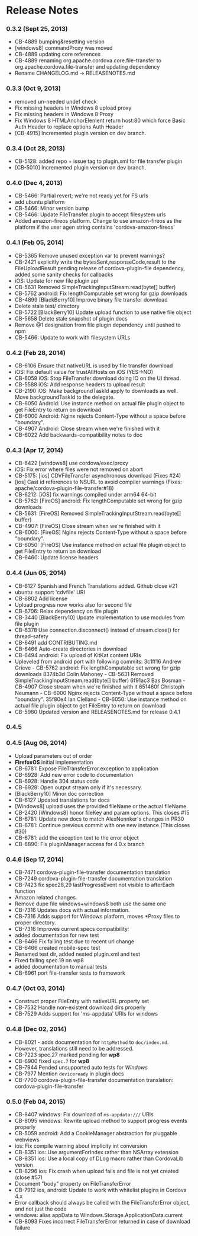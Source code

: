 <!--
#
# Licensed to the Apache Software Foundation (ASF) under one
# or more contributor license agreements.  See the NOTICE file
# distributed with this work for additional information
# regarding copyright ownership.  The ASF licenses this file
# to you under the Apache License, Version 2.0 (the
# "License"); you may not use this file except in compliance
# with the License.  You may obtain a copy of the License at
# 
# http://www.apache.org/licenses/LICENSE-2.0
# 
# Unless required by applicable law or agreed to in writing,
# software distributed under the License is distributed on an
# "AS IS" BASIS, WITHOUT WARRANTIES OR CONDITIONS OF ANY
#  KIND, either express or implied.  See the License for the
# specific language governing permissions and limitations
# under the License.
#
-->
# Release Notes

### 0.3.2 (Sept 25, 2013)
* CB-4889 bumping&resetting version
* [windows8] commandProxy was moved
* CB-4889 updating core references
* CB-4889 renaming org.apache.cordova.core.file-transfer to org.apache.cordova.file-transfer and updating dependency
* Rename CHANGELOG.md -> RELEASENOTES.md

### 0.3.3 (Oct 9, 2013)
* removed un-needed undef check
* Fix missing headers in Windows 8 upload proxy
* Fix missing headers in Windows 8 Proxy
* Fix Windows 8 HTMLAnchorElement return host:80 which force Basic Auth Header to replace options Auth Header
* [CB-4915] Incremented plugin version on dev branch.

 ### 0.3.4 (Oct 28, 2013)
* CB-5128: added repo + issue tag to plugin.xml for file transfer plugin
* [CB-5010] Incremented plugin version on dev branch.

### 0.4.0 (Dec 4, 2013)
* CB-5466: Partial revert; we're not ready yet for FS urls
* add ubuntu platform
* CB-5466: Minor version bump
* CB-5466: Update FileTransfer plugin to accept filesystem urls
* Added amazon-fireos platform. Change to use amazon-fireos as the platform if the user agen string contains 'cordova-amazon-fireos'

### 0.4.1 (Feb 05, 2014)
* CB-5365 Remove unused exception var to prevent warnings?
* CB-2421 explicitly write the bytesSent,responseCode,result to the FileUploadResult pending release of cordova-plugin-file dependency, added some sanity checks for callbacks
* iOS: Update for new file plugin api
* CB-5631 Removed SimpleTrackingInputStream.read(byte[] buffer)
* CB-5762 android: Fix lengthComputable set wrong for gzip downloads
* CB-4899 [BlackBerry10] Improve binary file transfer download
* Delete stale test/ directory
* CB-5722 [BlackBerry10] Update upload function to use native file object
* CB-5658 Delete stale snapshot of plugin docs
* Remove @1 designation from file plugin dependency until pushed to npm
* CB-5466: Update to work with filesystem URLs

### 0.4.2 (Feb 28, 2014)
* CB-6106 Ensure that nativeURL is used by file transfer download
* iOS: Fix default value for trustAllHosts on iOS (YES->NO)
* CB-6059 iOS: Stop FileTransfer.download doing IO on the UI thread.
* CB-5588 iOS: Add response headers to upload result
* CB-2190 iOS: Make backgroundTaskId apply to downloads as well. Move backgroundTaskId to the delegate.
* CB-6050 Android: Use instance method on actual file plugin object to get FileEntry to return on download
* CB-6000 Android: Nginx rejects Content-Type without a space before "boundary".
* CB-4907 Android: Close stream when we're finished with it
* CB-6022 Add backwards-compatibility notes to doc

### 0.4.3 (Apr 17, 2014)
* CB-6422 [windows8] use cordova/exec/proxy
* iOS: Fix error where files were not removed on abort
* CB-5175: [ios] CDVFileTransfer asynchronous download (Fixes #24)
* [ios] Cast id references to NSURL to avoid compiler warnings (Fixes: apache/cordova-plugin-file-transfer#18)
* CB-6212: [iOS] fix warnings compiled under arm64 64-bit
* CB-5762: [FireOS] android: Fix lengthComputable set wrong for gzip downloads
* CB-5631: [FireOS] Removed SimpleTrackingInputStream.read(byte[] buffer)
* CB-4907: [FireOS] Close stream when we're finished with it
* CB-6000: [FireOS] Nginx rejects Content-Type without a space before "boundary".
* CB-6050: [FireOS] Use instance method on actual file plugin object to get FileEntry to return on download
* CB-6460: Update license headers

### 0.4.4 (Jun 05, 2014)
* CB-6127 Spanish and French Translations added. Github close #21
* ubuntu: support 'cdvfile' URI
* CB-6802 Add license
* Upload progress now works also for second file
* CB-6706: Relax dependency on file plugin
* CB-3440 [BlackBerry10] Update implementation to use modules from file plugin
* CB-6378 Use connection.disconnect() instead of stream.close() for thread-safety
* CB-6491 add CONTRIBUTING.md
* CB-6466 Auto-create directories in download
* CB-6494 android: Fix upload of KitKat content URIs
* Upleveled from android port with following commits: 3c1ff16 Andrew Grieve - CB-5762 android: Fix lengthComputable set wrong for gzip downloads 8374b3d Colin Mahoney - CB-5631 Removed SimpleTrackingInputStream.read(byte[] buffer) 6f91ac3 Bas Bosman - CB-4907 Close stream when we're finished with it 651460f Christoph Neumann - CB-6000 Nginx rejects Content-Type without a space before "boundary". 35f80e4 Ian Clelland - CB-6050: Use instance method on actual file plugin object to get FileEntry to return on download
* CB-5980 Updated version and RELEASENOTES.md for release 0.4.1

### 0.4.5

### 0.4.5 (Aug 06, 2014)
* Upload parameters out of order
* **FirefoxOS** initial implementation
* CB-6781: Expose FileTransferError.exception to application
* CB-6928: Add new error code to documentation
* CB-6928: Handle 304 status code
* CB-6928: Open output stream only if it's necessary.
* [BlackBerry10] Minor doc correction
* CB-6127 Updated translations for docs
* [Windows8] upload uses the provided fileName or the actual fileName
* CB-2420 [Windows8] honor fileKey and param options. This closes #15
* CB-6781: Update new docs to match AlexNennker's changes in PR30
* CB-6781: Continue previous commit with one new instance (This closes #30)
* CB-6781: add the exception text to the error object
* CB-6890: Fix pluginManager access for 4.0.x branch

### 0.4.6 (Sep 17, 2014)
* CB-7471 cordova-plugin-file-transfer documentation translation
* CB-7249 cordova-plugin-file-transfer documentation translation
* CB-7423 fix spec28,29 lastProgressEvent not visible to afterEach function
* Amazon related changes.
* Remove dupe file windows+windows8 both use the same one
* CB-7316 Updates docs with actual information.
* CB-7316 Adds support for Windows platform, moves \*Proxy files to proper directory.
* CB-7316 Improves current specs compatibility:
* added documentation for new test
* CB-6466 Fix failing test due to recent url change
* CB-6466 created mobile-spec test
* Renamed test dir, added nested plugin.xml and test
* Fixed failing spec.19 on wp8
* added documentation to manual tests
* CB-6961 port file-transfer tests to framework

### 0.4.7 (Oct 03, 2014)
* Construct proper FileEntry with nativeURL property set
* CB-7532 Handle non-existent download dirs properly
* CB-7529 Adds support for 'ms-appdata' URIs for windows

### 0.4.8 (Dec 02, 2014)
* CB-8021 - adds documentation for `httpMethod` to `doc/index.md`. However, translations still need to be addressed.
* CB-7223 spec.27 marked pending for **wp8**
* CB-6900 fixed `spec.7` for **wp8**
* CB-7944 Pended unsupported auto tests for *Windows*
* CB-7977 Mention `deviceready` in plugin docs
* CB-7700 cordova-plugin-file-transfer documentation translation: cordova-plugin-file-transfer

### 0.5.0 (Feb 04, 2015)
* CB-8407 windows: Fix download of `ms-appdata:///` URIs
* CB-8095 windows: Rewrite upload method to support progress events properly
* CB-5059 android: Add a CookieManager abstraction for pluggable webviews
* ios: Fix compile warning about implicity int conversion
* CB-8351 ios: Use argumentForIndex rather than NSArray extension
* CB-8351 ios: Use a local copy of DLog macro rather than CordovaLib version
* CB-8296 ios: Fix crash when upload fails and file is not yet created (close #57)
* Document "body" property on FileTransferError
* CB-7912 ios, android: Update to work with whitelist plugins in Cordova 4.x
* Error callback should always be called with the FileTransferError object, and not just the code
* windows: alias appData to Windows.Storage.ApplicationData.current
* CB-8093 Fixes incorrect FileTransferError returned in case of download failure

